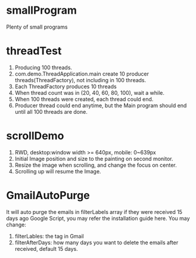# smallProgram
Plenty of small programs

# threadTest
1. Producing 100 threads.
2. com.demo.ThreadApplication.main create 10 producer threads(ThreadFactory), not including in 100 threads.
3. Each ThreadFactory produces 10 threads
4. When thread count was in (20, 40, 60, 80, 100), wait a while.
5. When 100 threads were created, each thread could end.
6. Producer thread could end anytime, but the Main program should end until all 100 threads are done.

# scrollDemo
1. RWD, desktop:window width >= 640px, mobile: 0~639px
2. Initial Image position and size to the painting on second monitor.
3. Resize the image when scrolling, and change the focus on center.
4. Scrolling up will resume the Image.

# GmailAutoPurge 
It will auto purge the emails in filterLabels array if they were received 15 days ago
Google Script, you may refer the installation guide here.
You may change:
1. filterLables: the tag in Gmail
2. filterAfterDays: how many days you want to delete the emails after received, default 15 days.

